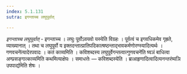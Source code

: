 ```yaml
---
index: 5.1.131
sutra: इगन्ताच्च लघुपूर्वात्

---
```

_इगन्ताच्च लघुपूर्वात्_ - इगन्ताच्च । लघुः पूर्वोऽवयवो यस्येति विग्रहः । पूर्वत्वं च इगवधिकमेव गृह्रते, व्याख्यानात् । तथा च लघुपूर्वो य इक्तदन्तात्प्रातिपदिकात्षष्ठन्ताद्भावकर्मणोरण्स्यादित्यर्थः ।गणवचने॑त्यादेरपवादः । कतं काव्यमिति । कविशब्दस्य लघुपूर्वेगन्तत्वात्गुणवचने॑ति ष्यञं बाधित्वा अण्प्रसङ्गात्काव्यमिति कथमित्याक्षेपः । समाधत्तेः — कविशब्दस्येति । ब्राआहृणादित्वादित्यनन्तरंष्यञि उपपाद्य॑मिति शेषः ।